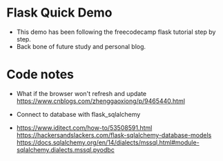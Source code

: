 # Flask Quick Demo
* This demo has been following the freecodecamp flask tutorial step by step.
* Back bone of future study and personal blog.

# Code notes
* What if the browser won't refresh and update  
  https://www.cnblogs.com/zhenggaoxiong/p/9465440.html

* Connect to database with flask_sqlalchemy
* https://www.iditect.com/how-to/53508591.html
  https://hackersandslackers.com/flask-sqlalchemy-database-models
  https://docs.sqlalchemy.org/en/14/dialects/mssql.html#module-sqlalchemy.dialects.mssql.pyodbc




